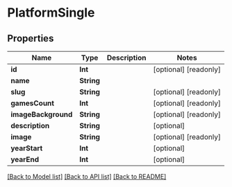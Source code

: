 # PlatformSingle

## Properties
Name | Type | Description | Notes
------------ | ------------- | ------------- | -------------
**id** | **Int** |  | [optional] [readonly] 
**name** | **String** |  | 
**slug** | **String** |  | [optional] [readonly] 
**gamesCount** | **Int** |  | [optional] [readonly] 
**imageBackground** | **String** |  | [optional] [readonly] 
**description** | **String** |  | [optional] 
**image** | **String** |  | [optional] [readonly] 
**yearStart** | **Int** |  | [optional] 
**yearEnd** | **Int** |  | [optional] 

[[Back to Model list]](../README.md#documentation-for-models) [[Back to API list]](../README.md#documentation-for-api-endpoints) [[Back to README]](../README.md)


